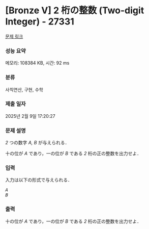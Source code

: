 # [Bronze V] 2 桁の整数 (Two-digit Integer) - 27331 

[문제 링크](https://www.acmicpc.net/problem/27331) 

### 성능 요약

메모리: 108384 KB, 시간: 92 ms

### 분류

사칙연산, 구현, 수학

### 제출 일자

2025년 2월 9일 17:20:27

### 문제 설명

<p><var>2</var> つの数字 <var>A, B</var> が与えられる．</p>

<p>十の位が <var>A</var> であり，一の位が <var>B</var> である <var>2</var> 桁の正の整数を出力せよ．</p>

### 입력 

 <p>入力は以下の形式で与えられる．</p>

<pre><var>A</var>
<var>B</var></pre>

### 출력 

 <p>十の位が <var>A</var> であり，一の位が <var>B</var> である <var>2</var> 桁の正の整数を出力せよ．</p>

